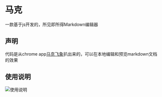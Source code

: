 # 马克
一款基于js开发的，所见即所得Markdown编辑器

## 声明
代码是从chrome app[马克飞象](https://chrome.google.com/webstore/detail/ipchbpppeafbpnmnjbkljpfhkkiaeikd)扒出来的，可以在本地编辑和预览markdown文档的效果

## 使用说明
![使用说明](assets/hlep.png)